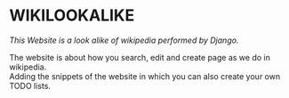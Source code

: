 # WIKILOOKALIKE
 
*This Website is a look alike of wikipedia performed by Django.*

The website is about how you search, edit and create page as we do in wikipedia.<br>
Adding the snippets of the website in which you can also create your own TODO lists.<br>
